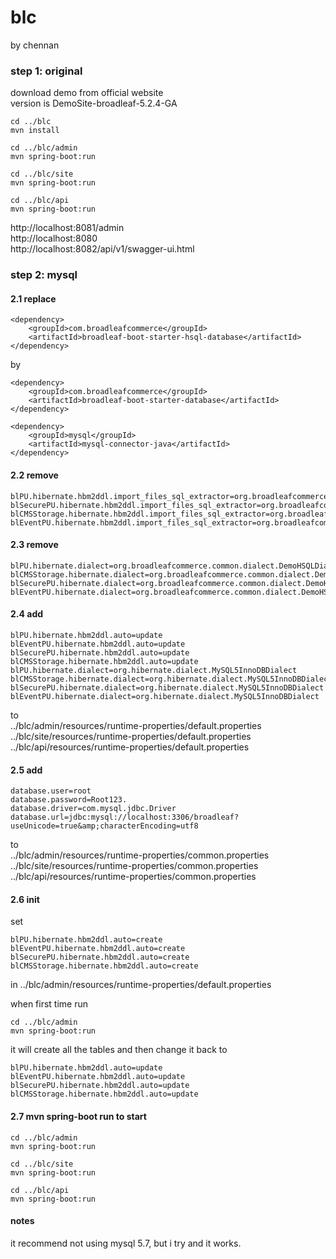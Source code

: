 # blc
by chennan

### step 1: original  

download demo from official website  
version is DemoSite-broadleaf-5.2.4-GA  

```
cd ../blc
mvn install

cd ../blc/admin
mvn spring-boot:run

cd ../blc/site
mvn spring-boot:run

cd ../blc/api
mvn spring-boot:run
```

http://localhost:8081/admin  
http://localhost:8080  
http://localhost:8082/api/v1/swagger-ui.html  

### step 2: mysql  

#### 2.1 replace  

```
<dependency>
    <groupId>com.broadleafcommerce</groupId>
    <artifactId>broadleaf-boot-starter-hsql-database</artifactId>
</dependency>
```

by  

```
<dependency>
    <groupId>com.broadleafcommerce</groupId>
    <artifactId>broadleaf-boot-starter-database</artifactId>
</dependency>

<dependency>
    <groupId>mysql</groupId>
    <artifactId>mysql-connector-java</artifactId>
</dependency>
```

#### 2.2 remove  

```
blPU.hibernate.hbm2ddl.import_files_sql_extractor=org.broadleafcommerce.common.util.sql.importsql.DemoHsqlSingleLineSqlCommandExtractor
blSecurePU.hibernate.hbm2ddl.import_files_sql_extractor=org.broadleafcommerce.common.util.sql.importsql.DemoHsqlSingleLineSqlCommandExtractor
blCMSStorage.hibernate.hbm2ddl.import_files_sql_extractor=org.broadleafcommerce.common.util.sql.importsql.DemoHsqlSingleLineSqlCommandExtractor
blEventPU.hibernate.hbm2ddl.import_files_sql_extractor=org.broadleafcommerce.common.util.sql.importsql.DemoHsqlSingleLineSqlCommandExtractor
```  

#### 2.3 remove

```
blPU.hibernate.dialect=org.broadleafcommerce.common.dialect.DemoHSQLDialect
blCMSStorage.hibernate.dialect=org.broadleafcommerce.common.dialect.DemoHSQLDialect
blSecurePU.hibernate.dialect=org.broadleafcommerce.common.dialect.DemoHSQLDialect
blEventPU.hibernate.dialect=org.broadleafcommerce.common.dialect.DemoHSQLDialect
```

#### 2.4 add

```
blPU.hibernate.hbm2ddl.auto=update
blEventPU.hibernate.hbm2ddl.auto=update
blSecurePU.hibernate.hbm2ddl.auto=update
blCMSStorage.hibernate.hbm2ddl.auto=update
blPU.hibernate.dialect=org.hibernate.dialect.MySQL5InnoDBDialect
blCMSStorage.hibernate.dialect=org.hibernate.dialect.MySQL5InnoDBDialect
blSecurePU.hibernate.dialect=org.hibernate.dialect.MySQL5InnoDBDialect
blEventPU.hibernate.dialect=org.hibernate.dialect.MySQL5InnoDBDialect
```

to   
../blc/admin/resources/runtime-properties/default.properties  
../blc/site/resources/runtime-properties/default.properties  
../blc/api/resources/runtime-properties/default.properties  

#### 2.5 add  

```
database.user=root
database.password=Root123.
database.driver=com.mysql.jdbc.Driver
database.url=jdbc:mysql://localhost:3306/broadleaf?useUnicode=true&amp;characterEncoding=utf8
```

to  
../blc/admin/resources/runtime-properties/common.properties  
../blc/site/resources/runtime-properties/common.properties  
../blc/api/resources/runtime-properties/common.properties  

#### 2.6 init

set 

```
blPU.hibernate.hbm2ddl.auto=create
blEventPU.hibernate.hbm2ddl.auto=create
blSecurePU.hibernate.hbm2ddl.auto=create
blCMSStorage.hibernate.hbm2ddl.auto=create
```

in 
../blc/admin/resources/runtime-properties/default.properties 

when first time run  

```
cd ../blc/admin
mvn spring-boot:run
```  

it will create all the tables and then change it back to  

```
blPU.hibernate.hbm2ddl.auto=update
blEventPU.hibernate.hbm2ddl.auto=update
blSecurePU.hibernate.hbm2ddl.auto=update
blCMSStorage.hibernate.hbm2ddl.auto=update
```


#### 2.7 mvn spring-boot run to start

```
cd ../blc/admin
mvn spring-boot:run

cd ../blc/site
mvn spring-boot:run

cd ../blc/api
mvn spring-boot:run
```

#### notes

it recommend not using mysql 5.7, but i try and it works.  




